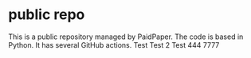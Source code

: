 # public repo

This is a public repository managed by PaidPaper. The code is based in Python. It has several GitHub actions.
Test
Test 2
Test 444
7777
